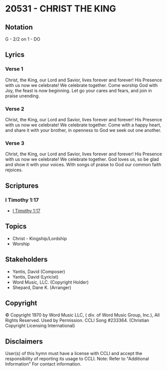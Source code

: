 # 20531 - CHRIST THE KING

## Notation

G - 2/2 on 1 - DO

## Lyrics

### Verse 1

Christ, the King, our Lord and Savior, lives forever and forever! His Presence with us now we celebrate! We celebrate together. Come worship God with Joy, the feast is now beginning. Let go your cares and fears, and join in praise unending.

### Verse 2

Christ, the King, our Lord and Savior, lives forever and forever! His Presence with us now we celebrate! We celebrate together. Come with a happy heart, and share it with your brother, in openness to God we seek out one another.

### Verse 3

Christ, the King, our Lord and Savior, lives forever and forever! His Presence with us now we celebrate! We celebrate together. God loves us, so be glad and show it with your voices. With songs of praise to God our common faith rejoices.


## Scriptures

### I Timothy 1:17

- [I Timothy 1:17](https://www.biblegateway.com/passage/?search=I%20Timothy%201%3A17)


## Topics

- Christ - Kingship/Lordship
- Worship

## Stakeholders

- Yantis, David (Composer)
- Yantis, David (Lyricist)
- Word Music, LLC. (Copyright Holder)
- Shepard, Dane K. (Arranger)

## Copyright

© Copyright 1970 by Word Music LLC, ( div. of Word Music Group, Inc.), All Rights Reserved. Used by Permission. CCLI Song #233364.
(Christian Copyright Licensing International)

## Disclaimers

User(s) of this hymn must have a license with CCLI and accept the responsibility of reporting its usage to CCLI.
Note: Refer to "Additional Information" For contact information.

